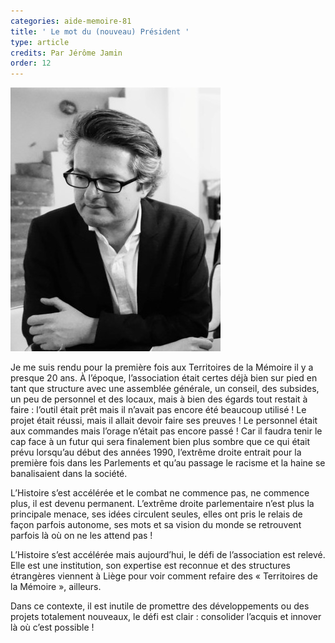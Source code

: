```yaml
---
categories: aide-memoire-81
title: ' Le mot du (nouveau) Président '
type: article
credits: Par Jérôme Jamin
order: 12
---
```

![Jérôme Jamin](/assets/uploads/am-84-jerome-jamin.jpg)



Je me suis rendu pour la première fois aux Territoires de la Mémoire il y a presque 20 ans. À l’époque, l’association était certes déjà bien sur pied en tant que structure avec une assemblée générale, un conseil, des subsides, un peu de personnel et des locaux, mais à bien des égards tout restait à faire : l’outil était prêt mais il n’avait pas encore été beaucoup utilisé ! Le projet était réussi, mais il allait devoir faire ses preuves ! Le personnel était aux commandes mais l’orage n’était pas encore passé ! Car il faudra tenir le cap face à un futur qui sera finalement bien plus sombre que ce qui était prévu lorsqu’au début des années 1990, l’extrême droite entrait pour la première fois dans les Parlements et qu’au passage le racisme et la haine se banalisaient dans la société.



L’Histoire s’est accélérée et le combat ne commence pas, ne commence plus, il est devenu permanent. L’extrême droite parlementaire n’est plus la principale menace, ses idées circulent seules, elles ont pris le relais de façon parfois autonome, ses mots et sa vision du monde se retrouvent parfois là où on ne les attend pas !



L’Histoire s’est accélérée mais aujourd’hui, le défi de l’association est relevé. Elle est une institution, son expertise est reconnue et des structures étrangères viennent à Liège pour voir comment refaire des « Territoires de la Mémoire », ailleurs.



Dans ce contexte, il est inutile de promettre des développements ou des projets totalement nouveaux, le défi est clair : consolider l’acquis et innover là où c’est possible !
